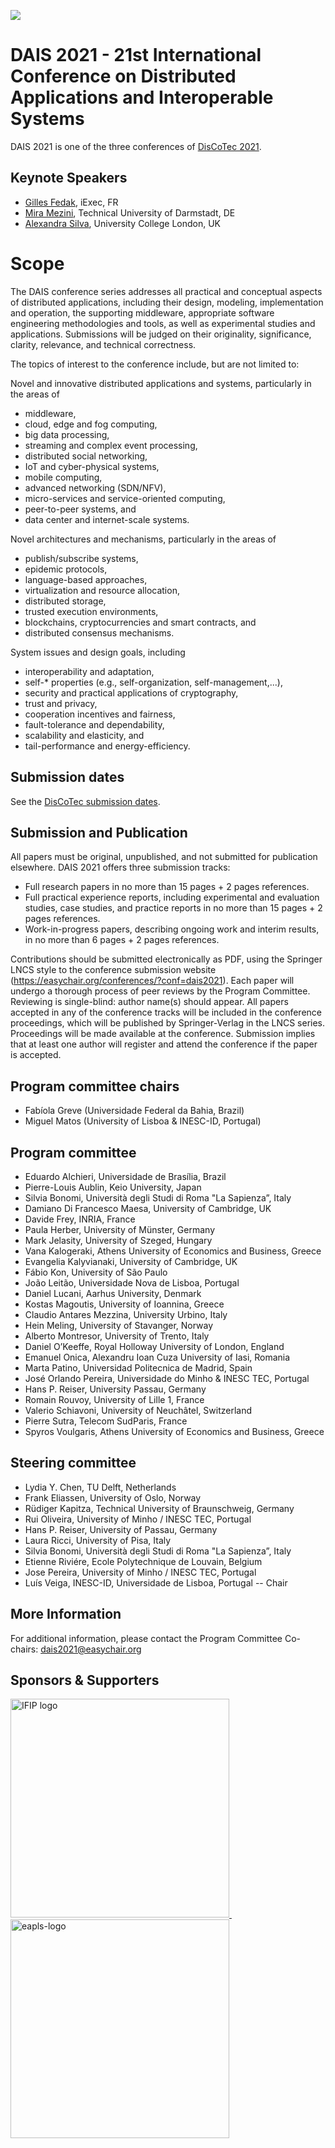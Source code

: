 [![](https://www.discotec.org/2021/discotec2021-banner.jpeg)](https://www.discotec.org/2021/)

# DAIS 2021 - 21st International Conference on Distributed Applications and Interoperable Systems

DAIS 2021 is one of the three conferences of [DisCoTec 2021](https://www.discotec.org/2021/).

## Keynote Speakers

* [Gilles Fedak](invited#gilles-fedak), iExec, FR
* [Mira Mezini](invited#mira-mezini), Technical University of Darmstadt, DE
* [Alexandra Silva](invited#alexandra-silva), University College London, UK 


# Scope
The DAIS conference series addresses all practical and conceptual aspects of distributed applications, including their design, modeling, implementation and operation, the supporting middleware, appropriate software engineering methodologies and tools, as well as experimental studies and applications. Submissions will be judged on their originality, significance, clarity, relevance, and technical correctness.

The topics of interest to the conference include, but are not limited to:

Novel and innovative distributed applications and systems, particularly in the areas of
* middleware,
* cloud, edge and fog computing,
* big data processing,
* streaming and complex event processing,
* distributed social networking,
* IoT and cyber-physical systems,
* mobile computing,
* advanced networking (SDN/NFV),
* micro-services and service-oriented computing,
* peer-to-peer systems, and
* data center and internet-scale systems.

Novel architectures and mechanisms, particularly in the areas of
* publish/subscribe systems,
* epidemic protocols,
* language-based approaches,
* virtualization and resource allocation,
* distributed storage,
* trusted execution environments,
* blockchains, cryptocurrencies and smart contracts, and
* distributed consensus mechanisms.

System issues and design goals, including
* interoperability and adaptation,
* self-* properties (e.g., self-organization, self-management,...),
* security and practical applications of cryptography,
* trust and privacy,
* cooperation incentives and fairness,
* fault-tolerance and dependability,
* scalability and elasticity, and
* tail-performance and energy-efficiency.

## Submission dates
See the [DisCoTec submission dates](https://www.discotec.org/2021/#important-dates).

## Submission and Publication

All papers must be original, unpublished, and not submitted for publication elsewhere. DAIS 2021 offers three submission tracks:

* Full research papers in no more than 15 pages + 2 pages references.
* Full practical experience reports, including experimental and evaluation studies, case studies, and practice reports in no more than 15 pages + 2 pages references.
* Work-in-progress papers, describing ongoing work and interim results, in no more than 6 pages + 2 pages references.

Contributions should be submitted electronically as PDF, using the Springer LNCS style to the conference submission website (<https://easychair.org/conferences/?conf=dais2021>). Each paper will undergo a thorough process of peer reviews by the Program Committee. Reviewing is single-blind: author name(s) should appear. All papers accepted in any of the conference tracks will be included in the conference proceedings, which will be published by Springer-Verlag in the LNCS series. Proceedings will be made available at the conference. Submission implies that at least one author will register and attend the conference if the paper is accepted.

<!---
##Special Issue
Selected papers from DAIS'21 will be invited to a special issue of a reputed journal (to be announced soon).
--->

## Program committee chairs
* Fabíola Greve (Universidade Federal da Bahia, Brazil)
* Miguel Matos (University of Lisboa & INESC-ID, Portugal)

## Program committee

* Eduardo	Alchieri, Universidade de Brasília, Brazil 
* Pierre-Louis Aublin, Keio University, Japan
* Silvia Bonomi, Università degli Studi di Roma "La Sapienza”, Italy
* Damiano Di Francesco Maesa, University of Cambridge, UK
* Davide Frey, INRIA, France
* Paula Herber, University of Münster, Germany
* Mark Jelasity, University of Szeged, Hungary
* Vana Kalogeraki, Athens University of Economics and Business, Greece
* Evangelia Kalyvianaki, University of Cambridge, UK
* Fábio	Kon, University of São Paulo
* João Leitão, Universidade Nova de Lisboa, Portugal
* Daniel Lucani, Aarhus University, Denmark
* Kostas Magoutis, University of Ioannina, Greece
* Claudio Antares Mezzina, University Urbino, Italy
* Hein	Meling, University of Stavanger, Norway
* Alberto Montresor, University of Trento, Italy
* Daniel O’Keeffe, Royal Holloway University of London, England
* Emanuel Onica, Alexandru Ioan Cuza University of Iasi, Romania
* Marta Patino, Universidad Politecnica de Madrid, Spain
* José Orlando Pereira, Universidade do Minho & INESC TEC, Portugal
* Hans P. Reiser, University Passau, Germany
* Romain Rouvoy, University of Lille 1, France
* Valerio	Schiavoni, University of Neuchâtel, Switzerland
* Pierre Sutra, Telecom SudParis, France
* Spyros Voulgaris, Athens University of Economics and Business, Greece



## Steering committee
* Lydia Y. Chen, TU Delft, Netherlands
* Frank Eliassen, University of Oslo, Norway
* Rüdiger Kapitza, Technical University of Braunschweig, Germany
* Rui Oliveira, University of Minho / INESC TEC, Portugal 
* Hans P. Reiser, University of Passau, Germany
* Laura Ricci, University of Pisa, Italy
* Silvia Bonomi, Università degli Studi di Roma "La Sapienza”, Italy
* Etienne Riviére, Ecole Polytechnique de Louvain, Belgium
* Jose Pereira, University of Minho / INESC TEC, Portugal
* Luís Veiga, INESC-ID, Universidade de Lisboa, Portugal -- Chair

## More Information

For additional information, please contact the Program Committee Co-chairs: <dais2021@easychair.org>

## Sponsors & Supporters

<a href="https://www.ifip.org">
  <img alt="IFIP logo" src="https://encrypted-tbn0.gstatic.com/images?q=tbn:ANd9GcS-EpsUS6bK4HbtbQ12Do2lkYu998ZGaXNCTWG4bxbd11vWDMDi" width="350px">
</a>
&nbsp;   &nbsp;   &nbsp;   &nbsp;   &nbsp;
<a href="https://eapls.org">
<img alt="eapls-logo" src="https://www.discotec.org/2021/EAPLS_logo.jpg" width="350px">
</a>
